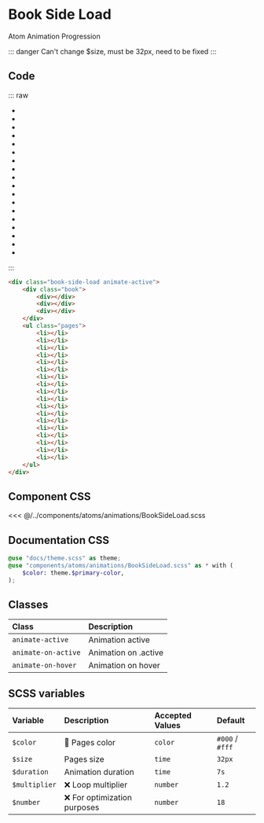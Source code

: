 # Book Side Load
<Badge type="tip">Atom</Badge> <Badge type="info">Animation</Badge> <Badge type="info">Progression</Badge>

::: danger
Can't change $size, must be 32px, need to be fixed
:::

## Code

::: raw
<div class="dev-section">
    <div class="book-side-load animate-active">
        <div class="book">
            <div></div>
            <div></div>
            <div></div>
        </div>
        <ul class="pages">
            <li></li>
            <li></li>
            <li></li>
            <li></li>
            <li></li>
            <li></li>
            <li></li>
            <li></li>
            <li></li>
            <li></li>
            <li></li>
            <li></li>
            <li></li>
            <li></li>
            <li></li>
            <li></li>
            <li></li>
            <li></li>
        </ul>
    </div>
</div>
:::

```html
<div class="book-side-load animate-active">
    <div class="book">
        <div></div>
        <div></div>
        <div></div>
    </div>
    <ul class="pages">
        <li></li>
        <li></li>
        <li></li>
        <li></li>
        <li></li>
        <li></li>
        <li></li>
        <li></li>
        <li></li>
        <li></li>
        <li></li>
        <li></li>
        <li></li>
        <li></li>
        <li></li>
        <li></li>
        <li></li>
        <li></li>
    </ul>
</div>
```

## Component CSS

<<< @/../components/atoms/animations/BookSideLoad.scss

## Documentation CSS

```scss
@use "docs/theme.scss" as theme;
@use "components/atoms/animations/BookSideLoad.scss" as * with (
    $color: theme.$primary-color,
);
```

## Classes

| Class               | Description          |
|:--------------------|:---------------------|
| `animate-active`    | Animation active     |
| `animate-on-active` | Animation on .active |
| `animate-on-hover`  | Animation on hover   | 

## SCSS variables

| Variable       | Description                                | Accepted Values | Default         |
|:---------------|:-------------------------------------------|:----------------|:----------------|
| `$color`       | :first_quarter_moon_with_face: Pages color | `color`         | `#000` / `#fff` |
| `$size`        | Pages size                                 | `time`          | `32px`          |
| `$duration`    | Animation duration                         | `time`          | `7s`            |
| `$multiplier`  | :x: Loop multiplier                        | `number`        | `1.2`           |
| `$number`      | :x: For optimization purposes              | `number`        | `18`            |

<style lang="scss">
@use "docs/theme.scss" as theme;
@use "components/atoms/animations/BookSideLoad.scss" as * with (
    $color: theme.$primary-color,
);
</style>
